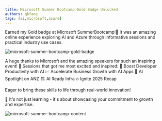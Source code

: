 ```yaml
---
title: Microsoft Summer Bootcamp Gold Badge Unlocked
authors: qkfang
tags: [ai,microsoft,azure]
---
```



Earned my Gold badge at Microsoft SummerBootcamp!🥇 It was an amazing online experience exploring AI and Azure through informative sessions and practical industry use cases. 

![microsoft-summer-bootcamp-gold-badge](images\2025-01-19-microsoft-summer-bootcamp-1.png)

A huge thanks to Microsoft and the amazing speakers for such an inspiring event! 🙌 Sessions that got me most excited and inspired:
🚀 Boost Developer Productivity with AI
📈 Accelerate Business Growth with AI Apps
🔦 AI Spotlight on ANZ
🏗 AI Ready Infra
🔥 Ignite 2025 Recap

Eager to bring these skills to life through real-world innovation!

🌟 It's not just learning - it's about showcasing your commitment to growth and expertise.

![microsoft-summer-bootcamp-content](images\2025-01-19-microsoft-summer-bootcamp-2.png)

